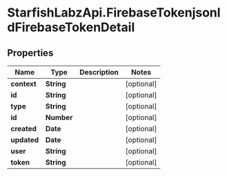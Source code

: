 # StarfishLabzApi.FirebaseTokenjsonldFirebaseTokenDetail

## Properties
Name | Type | Description | Notes
------------ | ------------- | ------------- | -------------
**context** | **String** |  | [optional] 
**id** | **String** |  | [optional] 
**type** | **String** |  | [optional] 
**id** | **Number** |  | [optional] 
**created** | **Date** |  | [optional] 
**updated** | **Date** |  | [optional] 
**user** | **String** |  | [optional] 
**token** | **String** |  | [optional] 

